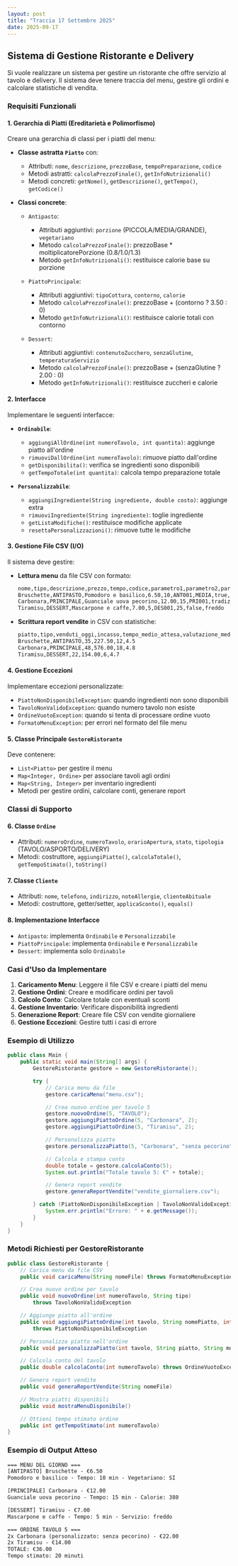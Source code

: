 ```yaml
---
layout: post
title: "Traccia 17 Settembre 2025"
date: 2025-09-17
---
```


## Sistema di Gestione Ristorante e Delivery

Si vuole realizzare un sistema per gestire un ristorante che offre servizio al tavolo e delivery. Il sistema deve tenere traccia del menu, gestire gli ordini e calcolare statistiche di vendita.

### Requisiti Funzionali

#### 1. Gerarchia di Piatti (Ereditarietà e Polimorfismo)

Creare una gerarchia di classi per i piatti del menu:

- **Classe astratta `Piatto`** con:
  - Attributi: `nome`, `descrizione`, `prezzoBase`, `tempoPreparazione`, `codice`
  - Metodi astratti: `calcolaPrezzoFinale()`, `getInfoNutrizionali()`
  - Metodi concreti: `getNome()`, `getDescrizione()`, `getTempo()`, `getCodice()`

- **Classi concrete**:
  - `Antipasto`:
    - Attributi aggiuntivi: `porzione` (PICCOLA/MEDIA/GRANDE), `vegetariano`
    - Metodo `calcolaPrezzoFinale()`: prezzoBase * moltiplicatorePorzione (0.8/1.0/1.3)
    - Metodo `getInfoNutrizionali()`: restituisce calorie base su porzione

  - `PiattoPrincipale`:
    - Attributi aggiuntivi: `tipoCottura`, `contorno`, `calorie`
    - Metodo `calcolaPrezzoFinale()`: prezzoBase + (contorno ? 3.50 : 0)
    - Metodo `getInfoNutrizionali()`: restituisce calorie totali con contorno

  - `Dessert`:
    - Attributi aggiuntivi: `contenutoZucchero`, `senzaGlutine`, `temperaturaServizio`
    - Metodo `calcolaPrezzoFinale()`: prezzoBase + (senzaGlutine ? 2.00 : 0)
    - Metodo `getInfoNutrizionali()`: restituisce zuccheri e calorie

#### 2. Interfacce

Implementare le seguenti interfacce:

- **`Ordinabile`**:
  - `aggiungiAllOrdine(int numeroTavolo, int quantita)`: aggiunge piatto all'ordine
  - `rimuoviDallOrdine(int numeroTavolo)`: rimuove piatto dall'ordine
  - `getDisponibilita()`: verifica se ingredienti sono disponibili
  - `getTempoTotale(int quantita)`: calcola tempo preparazione totale

- **`Personalizzabile`**:
  - `aggiungiIngrediente(String ingrediente, double costo)`: aggiunge extra
  - `rimuoviIngrediente(String ingrediente)`: toglie ingrediente
  - `getListaModifiche()`: restituisce modifiche applicate
  - `resettaPersonalizzazioni()`: rimuove tutte le modifiche

#### 3. Gestione File CSV (I/O)

Il sistema deve gestire:

- **Lettura menu** da file CSV con formato:

  ```txt
  nome,tipo,descrizione,prezzo,tempo,codice,parametro1,parametro2,parametro3
  Bruschette,ANTIPASTO,Pomodoro e basilico,6.50,10,ANT001,MEDIA,true,
  Carbonara,PRINCIPALE,Guanciale uova pecorino,12.00,15,PRI001,tradizionale,false,380
  Tiramisu,DESSERT,Mascarpone e caffe,7.00,5,DES001,25,false,freddo
  ```

- **Scrittura report vendite** in CSV con statistiche:

  ```txt
  piatto,tipo,venduti_oggi,incasso,tempo_medio_attesa,valutazione_media
  Bruschette,ANTIPASTO,35,227.50,12,4.5
  Carbonara,PRINCIPALE,48,576.00,18,4.8
  Tiramisu,DESSERT,22,154.00,6,4.7
  ```

#### 4. Gestione Eccezioni

Implementare eccezioni personalizzate:

- `PiattoNonDisponibileException`: quando ingredienti non sono disponibili
- `TavoloNonValidoException`: quando numero tavolo non esiste
- `OrdineVuotoException`: quando si tenta di processare ordine vuoto
- `FormatoMenuException`: per errori nel formato del file menu

#### 5. Classe Principale `GestoreRistorante`

Deve contenere:

- `List<Piatto>` per gestire il menu
- `Map<Integer, Ordine>` per associare tavoli agli ordini
- `Map<String, Integer>` per inventario ingredienti
- Metodi per gestire ordini, calcolare conti, generare report

### Classi di Supporto

#### 6. Classe `Ordine`

- Attributi: `numeroOrdine`, `numeroTavolo`, `orarioApertura`, `stato`, `tipologia` (TAVOLO/ASPORTO/DELIVERY)
- Metodi: costruttore, `aggiungiPiatto()`, `calcolaTotale()`, `getTempoStimato()`, `toString()`

#### 7. Classe `Cliente`

- Attributi: `nome`, `telefono`, `indirizzo`, `noteAllergie`, `clienteAbituale`
- Metodi: costruttore, getter/setter, `applicaSconto()`, `equals()`

#### 8. Implementazione Interfacce

- `Antipasto`: implementa `Ordinabile` e `Personalizzabile`
- `PiattoPrincipale`: implementa `Ordinabile` e `Personalizzabile`
- `Dessert`: implementa solo `Ordinabile`

### Casi d'Uso da Implementare

1. **Caricamento Menu**: Leggere il file CSV e creare i piatti del menu
2. **Gestione Ordini**: Creare e modificare ordini per tavoli
3. **Calcolo Conto**: Calcolare totale con eventuali sconti
4. **Gestione Inventario**: Verificare disponibilità ingredienti
5. **Generazione Report**: Creare file CSV con vendite giornaliere
6. **Gestione Eccezioni**: Gestire tutti i casi di errore

### Esempio di Utilizzo

```java
public class Main {
    public static void main(String[] args) {
        GestoreRistorante gestore = new GestoreRistorante();

        try {
            // Carica menu da file
            gestore.caricaMenu("menu.csv");

            // Crea nuovo ordine per tavolo 5
            gestore.nuovoOrdine(5, "TAVOLO");
            gestore.aggiungiPiattoOrdine(5, "Carbonara", 2);
            gestore.aggiungiPiattoOrdine(5, "Tiramisu", 2);

            // Personalizza piatto
            gestore.personalizzaPiatto(5, "Carbonara", "senza pecorino", -1.00);

            // Calcola e stampa conto
            double totale = gestore.calcolaConto(5);
            System.out.println("Totale tavolo 5: €" + totale);

            // Genera report vendite
            gestore.generaReportVendite("vendite_giornaliere.csv");

        } catch (PiattoNonDisponibileException | TavoloNonValidoException e) {
            System.err.println("Errore: " + e.getMessage());
        }
    }
}
```

### Metodi Richiesti per GestoreRistorante

```java
public class GestoreRistorante {
    // Carica menu da file CSV
    public void caricaMenu(String nomeFile) throws FormatoMenuException

    // Crea nuovo ordine per tavolo
    public void nuovoOrdine(int numeroTavolo, String tipo)
        throws TavoloNonValidoException

    // Aggiunge piatto all'ordine
    public void aggiungiPiattoOrdine(int tavolo, String nomePiatto, int quantita)
        throws PiattoNonDisponibileException

    // Personalizza piatto nell'ordine
    public void personalizzaPiatto(int tavolo, String piatto, String modifica, double costoExtra)

    // Calcola conto del tavolo
    public double calcolaConto(int numeroTavolo) throws OrdineVuotoException

    // Genera report vendite
    public void generaReportVendite(String nomeFile)

    // Mostra piatti disponibili
    public void mostraMenuDisponibile()

    // Ottieni tempo stimato ordine
    public int getTempoStimato(int numeroTavolo)
}
```

### Esempio di Output Atteso

```txt
=== MENU DEL GIORNO ===
[ANTIPASTO] Bruschette - €6.50
Pomodoro e basilico - Tempo: 10 min - Vegetariano: SI

[PRINCIPALE] Carbonara - €12.00
Guanciale uova pecorino - Tempo: 15 min - Calorie: 380

[DESSERT] Tiramisu - €7.00
Mascarpone e caffe - Tempo: 5 min - Servizio: freddo

=== ORDINE TAVOLO 5 ===
2x Carbonara (personalizzato: senza pecorino) - €22.00
2x Tiramisu - €14.00
TOTALE: €36.00
Tempo stimato: 20 minuti
```
